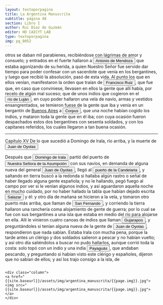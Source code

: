 ```yaml
---
layout: textoporpagina
title: La Argentina Manuscrita
subtitle: página 48
section: Libro I
author: Rui Díaz de Guzmán
editor: HD CAICYT LAB
type: textoporpagina
img: pg_0052
---
```


<div class="row">
    <div class="column">
otros se daban mil parabienes, recibiéndose con lágrimas de amor y consuelo; y entrados en el fuerte hallaron a <button class="balloon" data-balloon-pos="up" data-balloon-length="large" data-balloon="Expedicionario con Pedro de Mendoza al Río de la PLata, capitán de Corpus Christi en 1538 donde falleció poco después.">Antonio de Mendoza</button> que estaba agonizando de su herida, a quien Nuestro Señor fue servido dar tiempo para poder confesar con un sacerdote que venía en los bergantines, y luego que recibió la absolución, pasó de esta vida. Al punto los que en ellos venían, manifestaron la orden que traían de <button class="balloon" data-balloon-pos="up" data-balloon-length="large" data-balloon="Se refiere a Francisco Ruiz Galán.">Francisco Ruiz</button>, que fue que, en caso que conviniese, llevasen en ellos la gente que allí había, por recelo de algún mal suceso; que de unos indios que cogieron en el <button class="balloon" data-balloon-pos="up" data-balloon-length="large" data-balloon="Río Luján.">río de Luján</button>, en cuyo poder hallaron una vela de navío, armas y vestidos ensangrentados, se temieron fuese de la gente que iba y venía en un bergantín de <a href="https://recogito.pelagios.org/document/wzqxhk0h3vpikm/part/1/edit#98795703-18c6-4900-ade2-3c3be5482ca5" target="_blank">Buenos Aires</a> a <button class="balloon" data-balloon-pos="up" data-balloon-length="large" data-balloon="Corpus Christi. Puerto fundado en las cercanías del río Coronda en 1536 por los hombres de Juan de Ayolas, en las cercanías de varias aldeas timbúes.. Corpus Christi. Puerto fundado en las cercanías del río Coronda en 1536 por los homnres de Juan de Ayolas, en las cercanías de varias aldeas timbúes.">Corpus</button>, que una noche habían cogido los indios, y mataron toda la gente que en él iba; con cuya ocasión fueron despachados estos dos bergantines con sesenta soldados, y con los capitanes referidos, los cuales llegaron a tan buena ocasión. 

<hr>

Capítulo XV
De lo que sucedió a Domingo de Irala, río arriba, y la muerte de <button class="balloon" data-balloon-pos="up" data-balloon-length="large" data-balloon="Refiere a Juan de Ayolas (Briviesca de la Bureba, Corona de Castilla, 1493 o ¿ca. 1510? – Candelaria del Chaco Boreal, gobernación del Río de la Plata y del Paraguay, 1538) era un explorador español que fuera vecino fundador de la primera Buenos Aires, acompañando al adelantado Pedro de Mendoza, y que nominalmente fuera nombrado como teniente de gobernador general de Asunción en 1537, para convertirse al poco tiempo y en forma igualmente nominal en gobernador del Río de la Plata y del Paraguay pero nunca ejercería como tal por estar en plena exploración.">Juan de Oyolas</button>


Después que <button class="balloon" data-balloon-pos="up" data-balloon-length="large" data-balloon="Domingo Martínez de Irala (Vergara de la Hermandad de Guipúzcoa, Corona de Castilla, 1509 - Asunción del Paraguay, Virreinato del Perú, 3 de octubre de 1556) fue un conquistador, explorador y colonizador español que como lugarteniente de Juan de Ayolas quien lo nombrara interinamente hasta que regresara como teniente de gobernador de La Candelaria en 1537, luego lo sería de hecho, y posteriormente elegido por el pueblo según real cédula, como teniente de gobernador general de Asunción.Ocupó tres veces el cargo de gobernador interino del Río de la Plata y del Paraguay, en los períodos de 1539 a 1542, de 1544 hasta 1548 y por último desde 1549. El emperador Carlos V lo nombraría definitivamente como titular en el cargo gubernamental en el año 1555, que lo ostentaría hasta su fallecimiento.En 1543 fundó en el Chaco Boreal el Puerto de los Reyes, a orillas del río Paraguay y del pantano de los Jarayes, sobre las costas de la laguna La Gaiba.">Domingo de Irala</button> partió del puerto de <a href="https://recogito.pelagios.org/document/wzqxhk0h3vpikm/part/1/edit#03e911a1-ae74-49e9-bcbb-ff080151f72e" target="_blank"><button class="balloon" data-balloon-pos="up" data-balloon-length="large" data-balloon="Asunción del Paraguay">Nuestra Señora de la Asumpción</button></a> con sus navíos, en demanda de alguna nueva del general <button class="balloon" data-balloon-pos="up" data-balloon-length="large" data-balloon="Refiere a Juan de Ayolas (Briviesca de la Bureba, Corona de Castilla, 1493 o ¿ca. 1510? – Candelaria del Chaco Boreal, gobernación del Río de la Plata y del Paraguay, 1538) era un explorador español que fuera vecino fundador de la primera Buenos Aires, acompañando al adelantado Pedro de Mendoza, y que nominalmente fuera nombrado como teniente de gobernador general de Asunción en 1537, para convertirse al poco tiempo y en forma igualmente nominal en gobernador del Río de la Plata y del Paraguay pero nunca ejercería como tal por estar en plena exploración.">Juan de Oyolas</button>, llegó al <a href="https://recogito.pelagios.org/document/wzqxhk0h3vpikm/part/1/edit#c42a9e5f-ad9d-4798-a8f5-70f3839cbd93" target="_blank"><button class="balloon" data-balloon-pos="up" data-balloon-length="large" data-balloon="Puerto sobre el Río Paraguay al que arribó Juan de Ayolas en febrero de 1537, cerca del río Tacuarí.">puerto de la Candelaria</button></a>, y saltando en tierra buscó a la redonda si hallaba algún rastro o señal de haber llegado alguna gente española; y no le hallando, pegó fuego al campo por ver si le venían algunos indios, y así aguardaron aquella noche en mucho cuidado, por no haber hallado la tabla que habían dejado escrita <button class="balloon" data-balloon-pos="up" data-balloon-length="large" data-balloon="Se refiere a Juan de Salazar y Espinoza (1508-1560), una de las figuras políticas más importantes de la temprana colonización del Río de la Plata. Fue un capitán de Pedro de Mendoza a quien el Adelantado le encargó la importante   misión de seguir la huella de Juan de Ayolas río arriba. En 1537 fundó un fuerte en la confluencia de los ríos Paraguay y Pilcomayo, con el acuerdo de los guaraníes carios de la región. De hecho, Salazar fue uno de los primeros capitanes en emparentase con los caciques carios y se constituyó en uno de los negociadores españoles más eficaces y respectados entre ellos. Juan de Salazar aceptó a Domingo de Irala como teniente de gobernador en 1539, aunque después pareció alinearse más bien con el adelantado Álvar Núñez Cabeza de Vaca. De hecho, fue nombrado por este último como su teniente de gobernador una vez encarcelado por la facción de Domingo de Irala. Esto le valió se expulsado de la provincia con Cabeza de Vaca en 1545. En 1550 volvió a embarcarse hacia el Río de la Plata con el cargo de regidor en la armada de Juan de Sanabria. Recién llegaría a Asunción en 1555, donde fue reconocido como Regidor y Tesorero después de reconocer a Irala como gobernador, de acuerdo al nombramiento regio que había recibido.">Salazar</button> y él: y otro día de mañana se hicieron a la vela, y tomaron otro puerto más arriba, que llaman de <button class="balloon" data-balloon-pos="up" data-balloon-length="large" data-balloon="Un puerto ubicado sobre la orilla oriental del Paraguay, algo más al norte que el Cerro Pan de Azúcar.">San Fernando</button>, y corriendo la tierra hallaron una ranchería coma alojamiento de gente de guerra; por lo cual se fue con sus bergantines a una isla que estaba en medio del río para alojarse en ella. Allí le vinieron cuatro canoas de indios que llaman <button class="balloon" data-balloon-pos="up" data-balloon-length="large" data-balloon="Probablemente Guasarapos, Guaxarapos o Guachíes, una sociedad canoera de Paraguay arriba del grupo guaycurú que practicaban la caza y la recolección. Bibliografía: Wright, Robin M.; Carneiro da Cunha, Manuela; et al, &quot;Destruction, Resistance, and Transformation -Southern, Coastal and Northen Brazil (1580-1890), en Salomon, Frank; Schwartz, Stuart B. (eds.), The Cambridge History of the Native Peoples of the Americas. Volume III. Part II, Cambridge, Cambridge University Press, 1999, pp. 324-325; Maccormanck, Sabine, &quot;Ethnography in South America: The Firts Two Hundred Years&quot; en en Salomon, Frank; Schwartz, Stuart B. (eds.), The Cambridge History of the Native Peoples of the Americas. Volume III. Part I, Cambridge, Cambridge University Press, 1999, pp. 104, 109, 169.">Gujarapos</button>, y preguntándoles si tenían alguna nueva de la gente de <button class="balloon" data-balloon-pos="up" data-balloon-length="large" data-balloon="Refiere a Juan de Ayolas (Briviesca de la Bureba, Corona de Castilla, 1493 o ¿ca. 1510? – Candelaria del Chaco Boreal, gobernación del Río de la Plata y del Paraguay, 1538) era un explorador español que fuera vecino fundador de la primera Buenos Aires, acompañando al adelantado Pedro de Mendoza, y que nominalmente fuera nombrado como teniente de gobernador general de Asunción en 1537, para convertirse al poco tiempo y en forma igualmente nominal en gobernador del Río de la Plata y del Paraguay pero nunca ejercería como tal por estar en plena exploración.">Juan de Oyolas</button>, respondieron que nada sabían. Estaba Irala con mucha pena, porque la tarde antes un clérigo y dos soldados salieron a pescar y no habían vuelto; y así otro día saliéndolos a buscar no pudo hallarlos, aunque corrió toda la costa: solo topó con un indio y una india <button class="balloon" data-balloon-pos="up" data-balloon-length="large" data-balloon="Los payaguás formaban parte del grupo lingüístico mataco-guaycurú. Han sido insistentemente descriptos por la literatura etnográfica clásica como irredimibles &quot;corsarios&quot; del Paraguay, que atacaban por igual a guaraníes y españoles río arriba, siendo actores cruciales de la historia de la temprana explotación y conquista de la región platense. Estudios más recientes criticaron esta evaluación etnocéntrica. Bibliografía: Mandrini, Raúl José, La Argentina Aborigen. De los primeros pobladores a 1910, Buenos Aires, Siglo Veintiuno, 2008; Susnik, Branislava, El rol de los indígenas en la formación y en la vivencia del Paraguay. Tomo II, Asunción, Universo, 1983; cultural. Suas relações com a bacia do Paraná e o Sul mato-grossense&quot;, enCarneiro Da Cunha, Manuela M. (org.), História dos índios no Brasil, San Pablo, Fundação de Amparo à Pesquisa do Estado de São Paulo-Companhia das Letras-Secretaria Municipal de Cultura Prefeitura do Município de São Paulo, 1992, pp. 457-474; Roulet, Florencia, La resistencia de los guaraní del Paraguay a la conquista española (1537-1556), Posadas, Editorial Universitaria de la Universidad Nacional de Misiones, 1993; Wright, Robin M.; Carneiro da Cunha, Manuela; et al, &quot;Destruction, Resistance, and Transformation -Southern, Coastal and Northen Brazil (1580-1890), en Salomon, Frank; Schwartz, Stuart B. (eds.), The Cambridge History of the Native Peoples of the Americas. Volume III. Part II, Cambridge, Cambridge University Press, 1999, pp. 287, 295, 299, 315, 324-328.">Payaguás</button>, que andaban pescando, y preguntando si habían visto este clérigo y españoles, dijeron que no sabían de ellos; y así los trajo consigo a la isla, de </div>

    <div class="column">
    <a href="{{site.baseurl}}/assets/img/argentina_manuscrita/{{page.img}}.jpg"><img src="{{site.baseurl}}/assets/img/argentina_manuscrita/{{page.img}}.jpg"></a>
    </div>
</div>